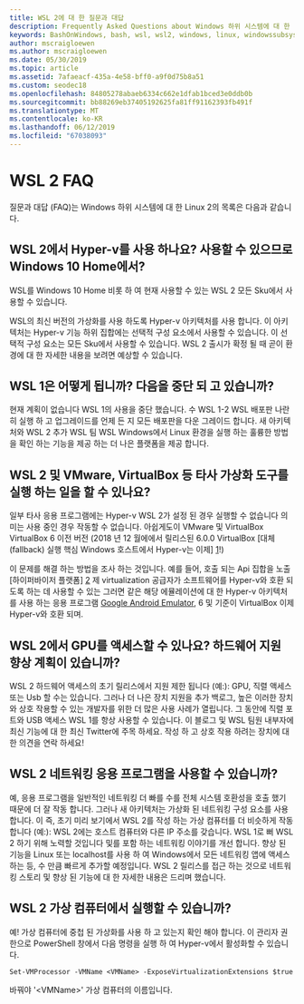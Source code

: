 ```yaml
---
title: WSL 2에 대 한 질문과 대답
description: Frequently Asked Questions about Windows 하위 시스템에 대 한 Linux 2
keywords: BashOnWindows, bash, wsl, wsl2, windows, linux, windowssubsystem, ubuntu, debian, suse, windows 10 용 windows 하위 시스템에 설치
author: mscraigloewen
ms.author: mscraigloewen
ms.date: 05/30/2019
ms.topic: article
ms.assetid: 7afaeacf-435a-4e58-bff0-a9f0d75b8a51
ms.custom: seodec18
ms.openlocfilehash: 84805278abaeb6334c662e1dfab1bced3e0ddb0b
ms.sourcegitcommit: bb88269eb37405192625fa81ff91162393fb491f
ms.translationtype: MT
ms.contentlocale: ko-KR
ms.lasthandoff: 06/12/2019
ms.locfileid: "67038093"
---
```

# <a name="wsl-2-faq"></a>WSL 2 FAQ

질문과 대답 (FAQ)는 Windows 하위 시스템에 대 한 Linux 2의 목록은 다음과 같습니다.

## <a name="does-wsl-2-use-hyper-v-will-it-be-available-on-windows-10-home"></a>WSL 2에서 Hyper-v를 사용 하나요? 사용할 수 있으므로 Windows 10 Home에서?

WSL를 Windows 10 Home 비롯 하 여 현재 사용할 수 있는 WSL 2 모든 Sku에서 사용할 수 있습니다.

WSL의 최신 버전의 가상화를 사용 하도록 Hyper-v 아키텍처를 사용 합니다. 이 아키텍처는 Hyper-v 기능 하위 집합에는 선택적 구성 요소에서 사용할 수 있습니다. 이 선택적 구성 요소는 모든 Sku에서 사용할 수 있습니다. WSL 2 출시가 확정 될 때 곧이 환경에 대 한 자세한 내용을 보려면 예상할 수 있습니다.

## <a name="what-will-happen-to-wsl-1-will-it-be-abandoned"></a>WSL 1은 어떻게 됩니까? 다음을 중단 되 고 있습니까?

현재 계획이 없습니다 WSL 1의 사용을 중단 했습니다. 수 WSL 1-2 WSL 배포판 나란히 실행 하 고 업그레이드를 언제 든 지 모든 배포판을 다운 그레이드 합니다. 새 아키텍처와 WSL 2 추가 WSL 팀 WSL Windows에서 Linux 환경을 실행 하는 훌륭한 방법을 확인 하는 기능을 제공 하는 더 나은 플랫폼을 제공 합니다.

## <a name="will-i-be-able-to-run-wsl-2-and-other-3rd-party-virtualization-tools-such-as-vmware-or-virtualbox"></a>WSL 2 및 VMware, VirtualBox 등 타사 가상화 도구를 실행 하는 일을 할 수 있나요?

일부 타사 응용 프로그램에는 Hyper-v WSL 2가 설정 된 경우 실행할 수 없습니다 의미는 사용 중인 경우 작동할 수 없습니다. 아쉽게도이 VMware 및 VirtualBox VirtualBox 6 이전 버전 (2018 년 12 월에에서 릴리스된 6.0.0 VirtualBox [대체 (fallback) 실행 핵심 Windows 호스트에서 Hyper-v는 이제] [ 1]!)

이 문제를 해결 하는 방법을 조사 하는 것입니다. 예를 들어, 호출 되는 Api 집합을 노출 [하이퍼바이저 플랫폼] [ 2] 제 virtualization 공급자가 소프트웨어를 Hyper-v와 호환 되도록 하는 데 사용할 수 있는 그러면 같은 해당 에뮬레이션에 대 한 Hyper-v 아키텍처를 사용 하는 응용 프로그램 [Google Android Emulator][3], 6 및 기준이 VirtualBox 이제 Hyper-v와 호환 되며.

## <a name="can-i-access-the-gpu-in-wsl-2-are-there-plans-to-increase-hardware-support"></a>WSL 2에서 GPU를 액세스할 수 있나요? 하드웨어 지원 향상 계획이 있습니까?

WSL 2 하드웨어 액세스의 초기 릴리스에서 지원 제한 됩니다 (예:): GPU, 직렬 액세스 또는 Usb 할 수는 있습니다. 그러나 더 나은 장치 지원을 추가 백로그, 높은 이러한 장치와 상호 작용할 수 있는 개발자를 위한 더 많은 사용 사례가 열립니다. 그 동안에 직렬 포트와 USB 액세스 WSL 1를 항상 사용할 수 있습니다. 이 블로그 및 WSL 팀원 내부자에 최신 기능에 대 한 최신 Twitter에 주목 하세요. 작성 하 고 상호 작용 하려는 장치에 대 한 의견을 연락 하세요!

## <a name="will-wsl-2-be-able-to-use-networking-applications"></a>WSL 2 네트워킹 응용 프로그램을 사용할 수 있습니까?

예, 응용 프로그램을 일반적인 네트워킹 더 빠를 수를 전체 시스템 호환성을 호출 했기 때문에 더 잘 작동 합니다. 그러나 새 아키텍처는 가상화 된 네트워킹 구성 요소를 사용합니다. 이 즉, 초기 미리 보기에서 WSL 2를 작성 하는 가상 컴퓨터를 더 비슷하게 작동 합니다 (예:): WSL 2에는 호스트 컴퓨터와 다른 IP 주소를 갖습니다. WSL 1로 뻐 WSL 2 하기 위해 노력할 것입니다 및를 포함 하는 네트워킹 이야기를 개선 합니다. 향상 된 기능을 Linux 또는 localhost를 사용 하 여 Windows에서 모든 네트워킹 앱에 액세스 하는 등, 수 만큼 빠르게 추가할 예정입니다. WSL 2 릴리스를 접근 하는 것으로 네트워킹 스토리 및 향상 된 기능에 대 한 자세한 내용은 드리며 했습니다.

## <a name="can-i-run-wsl-2-in-a-virtual-machine"></a>WSL 2 가상 컴퓨터에서 실행할 수 있습니까?

예! 가상 컴퓨터에 중첩 된 가상화를 사용 하 고 있는지 확인 해야 합니다. 이 관리자 권한으로 PowerShell 창에서 다음 명령을 실행 하 여 Hyper-v에서 활성화할 수 있습니다.

`Set-VMProcessor -VMName <VMName> -ExposeVirtualizationExtensions $true`

바꿔야 '&lt;VMName&gt;' 가상 컴퓨터의 이름입니다.

 [1]: https://www.virtualbox.org/wiki/Changelog-6.0
 [2]: https://docs.microsoft.com/en-us/virtualization/api/
 [3]: https://devblogs.microsoft.com/visualstudio/hyper-v-android-emulator-support/